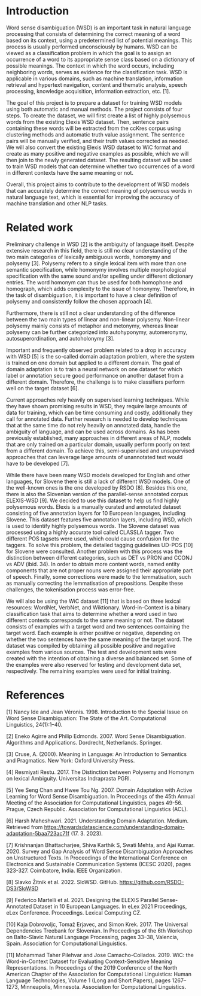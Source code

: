 # Introduction

Word sense disambiguation (WSD) is an important task in natural language processing that consists of determining the correct meaning of a word based on its context, using a predetermined list of potential meanings. This process is usually performed unconsciously by humans. WSD can be viewed as a classification problem in which the goal is to assign an occurrence of a word to its appropriate sense class based on a dictionary of possible meanings. The context in which the word occurs, including neighboring words, serves as evidence for the classification task. WSD is applicable in various domains, such as machine translation, information retrieval and hypertext navigation, content and thematic analysis, speech processing, knowledge acquisition, information extraction, etc. [1].
 
The goal of this project is to prepare a dataset for training WSD models using both automatic and manual methods. The project consists of four steps. To create the dataset, we will first create a list of highly polysemous words from the existing Elexis WSD dataset. Then, sentence pairs containing these words will be extracted from the ccKres corpus using clustering methods and automatic truth value assignment. The sentence pairs will be manually verified, and their truth values corrected as needed. We will also convert the existing Elexis WSD dataset to WiC format and create as many positive and negative examples as possible, which we will then join to the newly generated dataset. The resulting dataset will be used to train WSD models that can determine whether two occurrences of a word in different contexts have the same meaning or not.

Overall, this project aims to contribute to the development of WSD models that can accurately determine the correct meaning of polysemous words in natural language text, which is essential for improving the accuracy of machine translation and other NLP tasks.

# Related work

Preliminary challenge in WSD [2] is the ambiguity of language itself. Despite extensive research in this field, there is still no clear understanding of the two main categories of lexically ambiguous words, homonymy and polysemy [3]. Polysemy refers to a single lexical item with more than one semantic specification, while homonymy involves multiple morphological specification with the same sound and/or spelling under different dictionary entries. The word homonym can thus be used for both homophone and homograph, which adds complexity to the issue of homonymy. Therefore, in the task of disambiguation, it is important to have a clear definition of polysemy and consistently follow the chosen approach [4].

Furthermore, there is still not a clear understanding of the difference between the two main types of linear and non-linear polysemy. Non-linear polysemy mainly consists of metaphor and metonymy, whereas linear polysemy can be further categorized into autohyponymy, automeronymy, autosuperordination, and autoholonymy [3].

Important and frequently observed problem related to a drop in accuracy with WSD [5] is the so-called domain adaptation problem, where the system is trained on one domain but applied to a different domain. The goal of domain adaptation is to train a neural network on one dataset for which label or annotation secure good performance on another dataset from a different domain. Therefore, the challenge is to make classifiers perform well on the target dataset [6].

Current approaches rely heavily on supervised learning techniques. While they have shown promising results in WSD, they require large amounts of data for training, which can be time consuming and costly, additionally they call for annotated data. Further research is needed to develop techniques that at the same time do not rely heavily on annotated data, handle the ambiguity of language, and can be used across domains. As has been previously established, many approaches in different areas of NLP, models that are only trained on a particular domain, usually perform poorly on text from a different domain. To achieve this, semi-supervised and unsupervised approaches that can leverage large amounts of unannotated text would have to be developed [7].

While there have been many WSD models developed for English and other languages, for Slovene there is still a lack of different WSD models. One of the well-known ones is the one developed by RSDO [8]. Besides this one, there is also the Slovenian version of the parallel-sense annotated corpus ELEXIS-WSD [9]. We decided to use this dataset to help us find highly polysemous words. Elexis is a manually curated and annotated dataset consisting of five annotation layers for 10 European languages, including Slovene. This dataset features five annotation layers, including WSD, which is used to identify highly polysemous words. The Slovene dataset was processed using a highly accurate tool called CLASSLA tagger. Two different POS tagsets were used, which could cause confusion for the taggers. To solve this problem, the detailed tagging guidelines UD-POS [10] for Slovene were consulted. Another problem with this process was the distinction between different categories, such as DET vs PRON and CCONJ vs ADV (ibid. 34). In order to obtain more content words, named entity components that are not proper nouns were assigned their appropriate part of speech. Finally, some corrections were made to the lemmatisation, such as manually correcting the lemmatisation of prepositions. Despite these challenges, the tokenisation process was error-free.

We will also be using the WiC dataset [11] that is based on three lexical resources: WordNet, VerbNet, and Wiktionary. Word-in-Context is a binary classification task that aims to determine whether a word used in two different contexts corresponds to the same meaning or not. The dataset consists of examples with a target word and two sentences containing the target word. Each example is either positive or negative, depending on whether the two sentences have the same meaning of the target word. The dataset was compiled by obtaining all possible positive and negative examples from various sources. The test and development sets were created with the intention of obtaining a diverse and balanced set. Some of the examples were also reserved for testing and development data set, respectively. The remaining examples were used for initial training.

# References

[1] Nancy Ide and Jean Véronis. 1998. Introduction to the Special Issue on Word Sense Disambiguation: The State of the Art. Computational Linguistics, 24(1):1–40.

[2] Eneko Agirre and Philip Edmonds. 2007.  Word Sense Disambiguation. Algorithms and Applications. Dordrecht, Netherlands. Springer.

[3] Cruse, A. (2000). Meaning in Language: An Introduction to Semantics and Pragmatics. New York: Oxford University Press.

[4] Resmiyati Restu. 2017. The Distinction between Polysemy and Homonym on lexical Ambiguity. Universitas Indraprasta PGRI.

[5] Yee Seng Chan and Hwee Tou Ng. 2007. Domain Adaptation with Active Learning for Word Sense Disambiguation. In Proceedings of the 45th Annual Meeting of the Association for Computational Linguistics, pages 49-56. Prague, Czech Republic. Association for Computational Linguistics (ACL).

[6] Harsh Maheshwari. 2021. Understanding Domain Adaptation. Medium. Retrieved from https://towardsdatascience.com/understanding-domain-adaptation-5baa723ac71f (17. 3. 2023).

[7] Krishnanjan Bhattacharjee, Shiva Karthik S, Swati Mehta, and Ajai Kumar. 2020. Survey and Gap Analysis of Word Sense Disambiguation Approaches on Unstructured Texts. In Proceedings of the International Conference on Electronics and Sustainable Communication Systems (ICESC 2020), pages 323-327. Coimbatore, India. IEEE Organization.

[8] Slavko Žitnik et al. 2022. SloWSD. GitHub. https://github.com/RSDO-DS3/SloWSD

[9] Federico Martelli et al. 2021. Designing the ELEXIS Parallel Sense-Annotated Dataset in 10 European Languages. In eLex 2021 Proceedings, eLex Conference. Proceedings. Lexical Computing CZ.

[10] Kaja Dobrovoljc, Tomaž Erjavec, and Simon Krek. 2017. The Universal Dependencies Treebank for Slovenian. In Proceedings of the 6th Workshop on Balto-Slavic Natural Language Processing, pages 33–38, Valencia, Spain. Association for Computational Linguistics.

[11] Mohammad Taher Pilehvar and Jose Camacho-Collados. 2019. WiC: the Word-in-Context Dataset for Evaluating Context-Sensitive Meaning Representations. In Proceedings of the 2019 Conference of the North American Chapter of the Association for Computational Linguistics: Human Language Technologies, Volume 1 (Long and Short Papers), pages 1267–1273, Minneapolis, Minnesota. Association for Computational Linguistics.
